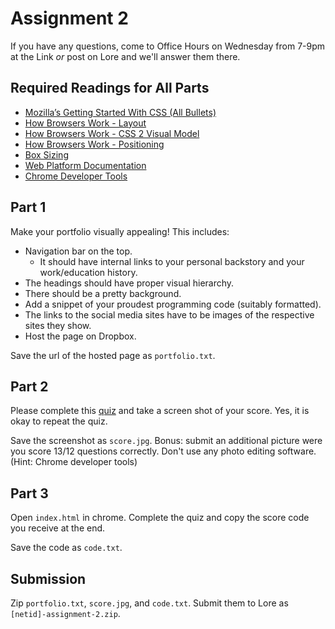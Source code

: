 # Assignment 2
If you have any questions, come to Office Hours on Wednesday from 7-9pm at the Link *or* post on Lore and we'll answer them there.

## Required Readings for All Parts
- [Mozilla’s Getting Started With CSS (All Bullets)](https://developer.mozilla.org/en-US/docs/Web/Guide/CSS/Getting_started)
- [How Browsers Work - Layout](http://www.html5rocks.com/en/tutorials/internals/howbrowserswork/#Layout)
- [How Browsers Work - CSS 2 Visual Model](http://www.html5rocks.com/en/tutorials/internals/howbrowserswork/#css)
- [How Browsers Work - Positioning](http://www.html5rocks.com/en/tutorials/internals/howbrowserswork/#Positioning)
- [Box Sizing](http://www.paulirish.com/2012/box-sizing-border-box-ftw/)
- [Web Platform Documentation](http://docs.webplatform.org/wiki/Main_Page)
- [Chrome Developer Tools](http://www.html5rocks.com/en/tutorials/developertools/part1/#toc-intro)

## Part 1
Make your portfolio visually appealing! This includes:

- Navigation bar on the top. 
	- It should have internal links to your personal backstory and your work/education history.
- The headings should have proper visual hierarchy.
- There should be a pretty background.
- Add a snippet of your proudest programming code (suitably formatted).
- The links to the social media sites have to be images of the respective sites they show.
- Host the page on Dropbox.

Save the url of the hosted page as `portfolio.txt`.

## Part 2
Please complete this [quiz](http://cfg.good.is/quizzes/css-the-box-model-floats-and-positioning) and take a screen shot of your score. Yes, it is okay to repeat the quiz.

Save the screenshot as `score.jpg`.
Bonus: submit an additional picture were you score 13/12 questions correctly. Don't use any photo editing software. (Hint: Chrome developer tools)

## Part 3
Open `index.html` in chrome. Complete the quiz and copy the score code you receive at the end.

Save the code as `code.txt`.

## Submission
Zip `portfolio.txt`, `score.jpg`, and `code.txt`. Submit them to Lore as `[netid]-assignment-2.zip`.
